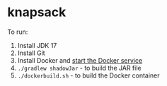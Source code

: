 # knapsack
To run:

1. Install JDK 17
2. Install Git
3. Install Docker and [start the Docker service](https://dev.to/rodrigobruner/how-to-install-docker-on-amazon-linux-2-1na4)
4. `./gradlew shadowJar` - to build the JAR file
5. `./dockerbuild.sh` - to build the Docker container
